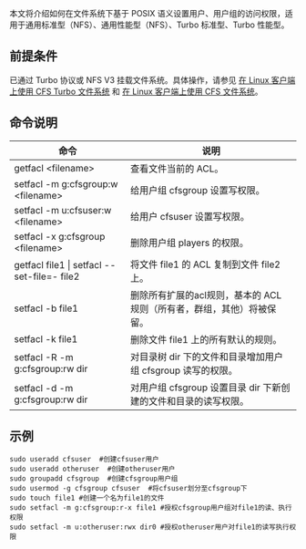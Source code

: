 本文将介绍如何在文件系统下基于 POSIX 语义设置用户、用户组的访问权限，适用于通用标准型（NFS）、通用性能型（NFS）、Turbo 标准型、Turbo 性能型。 

## 前提条件

已通过 Turbo 协议或 NFS V3 挂载文件系统。具体操作，请参见 [在 Linux 客户端上使用 CFS Turbo 文件系统](https://cloud.tencent.com/document/product/582/54765) 和 [在 Linux 客户端上使用 CFS 文件系统](https://cloud.tencent.com/document/product/582/11523)。

## 命令说明

| 命令 | 说明 |
|---------|---------|
| getfacl &lt;filename> | 查看文件当前的 ACL。 |
| setfacl -m g:cfsgroup:w &lt;filename> | 给用户组 cfsgroup 设置写权限。 |
| setfacl -m u:cfsuser:w &lt;filename> | 给用户 cfsuser 设置写权限。 |
| setfacl -x g:cfsgroup &lt;filename> | 删除用户组 players 的权限。 |
| getfacl file1 \| setfacl --set-file=- file2 | 将文件 file1 的 ACL 复制到文件 file2 上。  |
| setfacl -b file1 | 删除所有扩展的acl规则，基本的 ACL 规则（所有者，群组，其他）将被保留。  |
| setfacl -k file1 | 删除文件 file1 上的所有默认的规则。  |
| setfacl -R -m g:cfsgroup:rw dir | 对目录树 dir 下的文件和目录增加用户组 cfsgroup 读写的权限。  |
| setfacl -d -m g:cfsgroup:rw dir | 对用户组 cfsgroup 设置目录 dir 下新创建的文件和目录的读写权限。  |


## 示例

```
sudo useradd cfsuser  #创建cfsuser用户
sudo useradd otheruser  #创建otheruser用户
sudo groupadd cfsgroup  #创建cfsgroup用户组
sudo usermod -g cfsgroup cfsuser  #将cfsuser划分至cfsgroup下
sudo touch file1 #创建一个名为file1的文件
sudo setfacl -m g:cfsgroup:r-x file1 #授权cfsgroup用户组对file1的读、执行权限
sudo setfacl -m u:otheruser:rwx dir0 #授权otheruser用户对file1的读写执行权限
```

